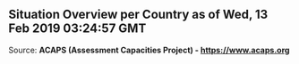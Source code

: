 ## Situation Overview per Country as of Wed, 13 Feb 2019 03:24:57 GMT

Source: **ACAPS (Assessment Capacities Project) - https://www.acaps.org**